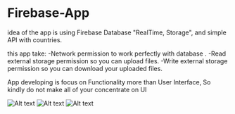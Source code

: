 # Firebase-App
idea of the app is using Firebase Database "RealTime, Storage", and simple API with countries.

this app take:
-Network permission to work perfectly with database .
-Read external storage permission so you can upload files.
-Write external storage permission so you can download your uploaded files.

App developing is focus on Functionality more than User Interface, 
So kindly do not make all of your concentrate on UI  

![Alt text](https://user-images.githubusercontent.com/40130377/50570754-0fa65c00-0da0-11e9-945b-cd8c06459740.png)
![Alt text](https://user-images.githubusercontent.com/40130377/50570758-3b294680-0da0-11e9-8bc8-843cd4ea0e6b.png)
![Alt text](https://user-images.githubusercontent.com/40130377/50570759-42505480-0da0-11e9-8722-5889daefd071.png )
